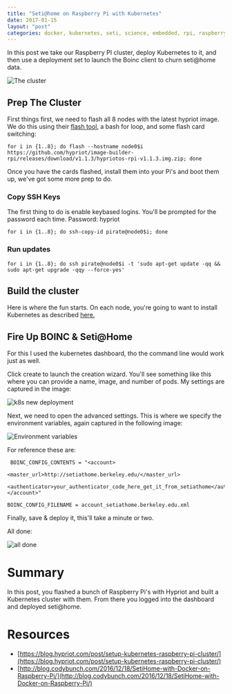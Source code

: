 ```yaml
---
title: "Seti@home on Raspberry Pi with Kubernetes"
date: 2017-01-15
layout: "post"
categories: docker, kubernetes, seti, science, embedded, rpi, raspberry pi
---
```


In this post we take our Raspberry PI cluster, deploy Kubernetes to it, and then use a deployment set to launch the Boinc client to churn seti@home data.

![The cluster](https://pbs.twimg.com/media/Cu575BzVUAApabv.jpg)

## Prep The Cluster

First things first, we need to flash all 8 nodes with the latest hypriot image. We do this using their [flash tool](https://github.com/hypriot/flash), a bash for loop, and some flash card switching:

```
for i in {1..8}; do flash --hostname node0$i https://github.com/hypriot/image-builder-rpi/releases/download/v1.1.3/hypriotos-rpi-v1.1.3.img.zip; done
```

Once you have the cards flashed, install them into your Pi's and boot them up, we've got some more prep to do.

### Copy SSH Keys

The first thing to do is enable keybased logins. You'll be prompted for the password each time. Password: hypriot

```
for i in {1..8}; do ssh-copy-id pirate@node0$i; done
```

### Run updates

```
for i in {1..8}; do ssh pirate@node0$i -t 'sudo apt-get update -qq && sudo apt-get upgrade -qqy --force-yes'
```

## Build the cluster

Here is where the fun starts. On each node, you're going to want to install Kubernetes as described [here.](https://blog.hypriot.com/post/setup-kubernetes-raspberry-pi-cluster/)

## Fire Up BOINC & Seti@Home

For this I used the kubernetes dashboard, tho the command line would work just as well.

Click create to launch the creation wizard. You'll see something like this where you can provide a name, image, and number of pods. My settings are captured in the image:

![k8s new deployment](https://i.imgur.com/041XW0q.png)

Next, we need to open the advanced settings. This is where we specify the environment variables, again captured in the following image:

![Environment variables](https://i.imgur.com/6ou09Ao.png)

For reference these are:

```
 BOINC_CONFIG_CONTENTS = "<account>

<master_url>http://setiathome.berkeley.edu/</master_url>

<authenticator>your_authenticator_code_here_get_it_from_setiathome</authenticator>
</account>"

BOINC_CONFIG_FILENAME = account_setiathome.berkeley.edu.xml
```

Finally, save & deploy it, this'll take a minute or two.

All done:

![all done](blob:https://imgur.com/2ac3b9a0-dcad-4dcd-9195-bac39192e0e0)

# Summary

In this post, you flashed a bunch of Raspberry Pi's with Hypriot and built a Kubernetes cluster with them. From there you logged into the dashboard and deployed seti@home.

# Resources
* [https://blog.hypriot.com/post/setup-kubernetes-raspberry-pi-cluster/](https://blog.hypriot.com/post/setup-kubernetes-raspberry-pi-cluster/)
* [http://blog.codybunch.com/2016/12/18/SetiHome-with-Docker-on-Raspberry-Pi/](http://blog.codybunch.com/2016/12/18/SetiHome-with-Docker-on-Raspberry-Pi/)
